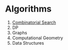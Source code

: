 # Algorithms

1. [Combinatorial Search](./combinatorial_search)
2. DP
3. Graphs
4. Computational Geometry
5. Data Structures
